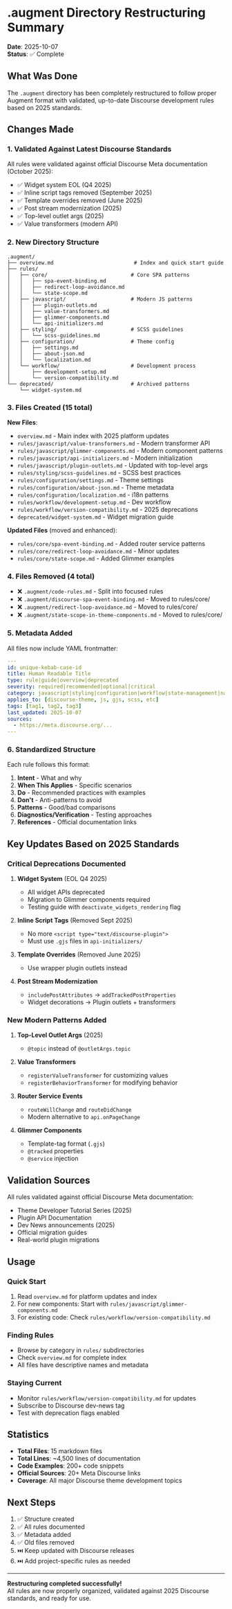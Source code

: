 # .augment Directory Restructuring Summary

**Date**: 2025-10-07  
**Status**: ✅ Complete

## What Was Done

The `.augment` directory has been completely restructured to follow proper Augment format with validated, up-to-date Discourse development rules based on 2025 standards.

## Changes Made

### 1. Validated Against Latest Discourse Standards

All rules were validated against official Discourse Meta documentation (October 2025):
- ✅ Widget system EOL (Q4 2025)
- ✅ Inline script tags removed (September 2025)
- ✅ Template overrides removed (June 2025)
- ✅ Post stream modernization (2025)
- ✅ Top-level outlet args (2025)
- ✅ Value transformers (modern API)

### 2. New Directory Structure

```
.augment/
├── overview.md                          # Index and quick start guide
├── rules/
│   ├── core/                           # Core SPA patterns
│   │   ├── spa-event-binding.md
│   │   ├── redirect-loop-avoidance.md
│   │   └── state-scope.md
│   ├── javascript/                     # Modern JS patterns
│   │   ├── plugin-outlets.md
│   │   ├── value-transformers.md
│   │   ├── glimmer-components.md
│   │   └── api-initializers.md
│   ├── styling/                        # SCSS guidelines
│   │   └── scss-guidelines.md
│   ├── configuration/                  # Theme config
│   │   ├── settings.md
│   │   ├── about-json.md
│   │   └── localization.md
│   └── workflow/                       # Development process
│       ├── development-setup.md
│       └── version-compatibility.md
└── deprecated/                         # Archived patterns
    └── widget-system.md
```

### 3. Files Created (15 total)

**New Files**:
- `overview.md` - Main index with 2025 platform updates
- `rules/javascript/value-transformers.md` - Modern transformer API
- `rules/javascript/glimmer-components.md` - Modern component patterns
- `rules/javascript/api-initializers.md` - Modern initialization
- `rules/javascript/plugin-outlets.md` - Updated with top-level args
- `rules/styling/scss-guidelines.md` - SCSS best practices
- `rules/configuration/settings.md` - Theme settings
- `rules/configuration/about-json.md` - Theme metadata
- `rules/configuration/localization.md` - i18n patterns
- `rules/workflow/development-setup.md` - Dev workflow
- `rules/workflow/version-compatibility.md` - 2025 deprecations
- `deprecated/widget-system.md` - Widget migration guide

**Updated Files** (moved and enhanced):
- `rules/core/spa-event-binding.md` - Added router service patterns
- `rules/core/redirect-loop-avoidance.md` - Minor updates
- `rules/core/state-scope.md` - Added Glimmer examples

### 4. Files Removed (4 total)

- ❌ `.augment/code-rules.md` - Split into focused rules
- ❌ `.augment/discourse-spa-event-binding.md` - Moved to rules/core/
- ❌ `.augment/redirect-loop-avoidance.md` - Moved to rules/core/
- ❌ `.augment/state-scope-in-theme-components.md` - Moved to rules/core/

### 5. Metadata Added

All files now include YAML frontmatter:
```yaml
---
id: unique-kebab-case-id
title: Human Readable Title
type: rule|guide|overview|deprecated
severity: required|recommended|optional|critical
category: javascript|styling|configuration|workflow|state-management|navigation|meta
applies_to: [discourse-theme, js, gjs, scss, etc]
tags: [tag1, tag2, tag3]
last_updated: 2025-10-07
sources:
  - https://meta.discourse.org/...
---
```

### 6. Standardized Structure

Each rule follows this format:
1. **Intent** - What and why
2. **When This Applies** - Specific scenarios
3. **Do** - Recommended practices with examples
4. **Don't** - Anti-patterns to avoid
5. **Patterns** - Good/bad comparisons
6. **Diagnostics/Verification** - Testing approaches
7. **References** - Official documentation links

## Key Updates Based on 2025 Standards

### Critical Deprecations Documented

1. **Widget System** (EOL Q4 2025)
   - All widget APIs deprecated
   - Migration to Glimmer components required
   - Testing guide with `deactivate_widgets_rendering` flag

2. **Inline Script Tags** (Removed Sept 2025)
   - No more `<script type="text/discourse-plugin">`
   - Must use `.gjs` files in `api-initializers/`

3. **Template Overrides** (Removed June 2025)
   - Use wrapper plugin outlets instead

4. **Post Stream Modernization**
   - `includePostAttributes` → `addTrackedPostProperties`
   - Widget decorations → Plugin outlets + transformers

### New Modern Patterns Added

1. **Top-Level Outlet Args** (2025)
   - `@topic` instead of `@outletArgs.topic`

2. **Value Transformers**
   - `registerValueTransformer` for customizing values
   - `registerBehaviorTransformer` for modifying behavior

3. **Router Service Events**
   - `routeWillChange` and `routeDidChange`
   - Modern alternative to `api.onPageChange`

4. **Glimmer Components**
   - Template-tag format (`.gjs`)
   - `@tracked` properties
   - `@service` injection

## Validation Sources

All rules validated against official Discourse Meta documentation:
- Theme Developer Tutorial Series (2025)
- Plugin API Documentation
- Dev News announcements (2025)
- Official migration guides
- Real-world plugin migrations

## Usage

### Quick Start
1. Read `overview.md` for platform updates and index
2. For new components: Start with `rules/javascript/glimmer-components.md`
3. For existing code: Check `rules/workflow/version-compatibility.md`

### Finding Rules
- Browse by category in `rules/` subdirectories
- Check `overview.md` for complete index
- All files have descriptive names and metadata

### Staying Current
- Monitor `rules/workflow/version-compatibility.md` for updates
- Subscribe to Discourse dev-news tag
- Test with deprecation flags enabled

## Statistics

- **Total Files**: 15 markdown files
- **Total Lines**: ~4,500 lines of documentation
- **Code Examples**: 200+ code snippets
- **Official Sources**: 20+ Meta Discourse links
- **Coverage**: All major Discourse theme development topics

## Next Steps

1. ✅ Structure created
2. ✅ All rules documented
3. ✅ Metadata added
4. ✅ Old files removed
5. ⏭️ Keep updated with Discourse releases
6. ⏭️ Add project-specific rules as needed

---

**Restructuring completed successfully!**  
All rules are now properly organized, validated against 2025 Discourse standards, and ready for use.

